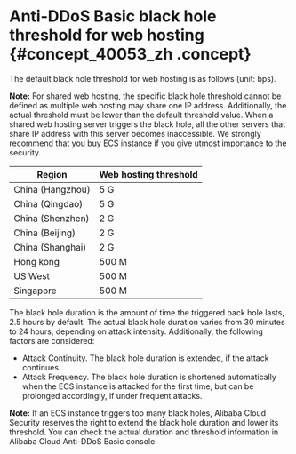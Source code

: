 # Anti-DDoS Basic black hole threshold for web hosting {#concept_40053_zh .concept}

The default black hole threshold for web hosting is as follows \(unit: bps\).

**Note:** For shared web hosting, the specific black hole threshold cannot be defined as multiple web hosting may share one IP address. Additionally, the actual threshold must be lower than the default threshold value. When a shared web hosting server triggers the black hole, all the other servers that share IP address with this server becomes inaccessible. We strongly recommend that you buy ECS instance if you give utmost importance to the security.

|Region|Web hosting threshold|
|------|---------------------|
|China \(Hangzhou\)|5 G|
|China \(Qingdao\)|5 G|
|China \(Shenzhen\)|2 G|
|China \(Beijing\)|2 G|
|China \(Shanghai\)|2 G|
|Hong kong|500 M|
|US West|500 M|
|Singapore|500 M|

The black hole duration is the amount of time the triggered back hole lasts, 2.5 hours by default. The actual black hole duration varies from 30 minutes to 24 hours, depending on attack intensity. Additionally, the following factors are considered:

-   Attack Continuity. The black hole duration is extended, if the attack continues.
-   Attack Frequency. The black hole duration is shortened automatically when the ECS instance is attacked for the first time, but can be prolonged accordingly, if under frequent attacks.

**Note:** If an ECS instance triggers too many black holes, Alibaba Cloud Security reserves the right to extend the black hole duration and lower its threshold. You can check the actual duration and threshold information in Alibaba Cloud Anti-DDoS Basic console.


